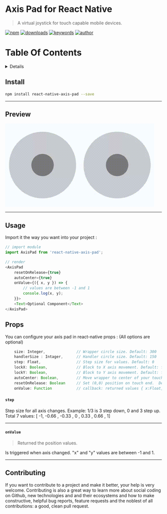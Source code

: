 # Axis Pad for React Native
> A virtual joystick for touch capable mobile devices.

[![npm](https://img.shields.io/npm/v/react-native-axis-pad.svg)](https://npmjs.org/package/react-native-axis-pad)
[![downloads](https://img.shields.io/npm/dm/react-native-axis-pad.svg)](https://npmjs.org/package/react-native-axis-pad)
[![keywords](https://img.shields.io/github/package-json/keywords/98oktay/react-native-axis-pad.svg)](https://npmjs.org/package/react-native-axis-pad)
[![author](https://img.shields.io/github/package-json/author/98oktay/react-native-axis-pad.svg)](https://npmjs.org/package/react-native-axis-pad)

# Table Of Contents
<details>

<!-- toc -->

- [Install](#install)
- [Preview](#preview)
- [Usage](#usage)
- [Props](#props)
  * [`step`](#step)
  * [`onValue`](#onvalue)
  * [`step`](#step)
- [Contributing](#contributing)

<!-- tocstop -->
</details>

## Install

```bash
npm install react-native-axis-pad --save
```

----

## Preview

![React Native Axis Pad: Screen Preview](./assets/axis-pad-480-preview.gif)


----

## Usage

Import it the way you want into your project :

```javascript
// import module
import AxisPad from 'react-native-axis-pad';
```

```javascript
// render
<AxisPad
    resetOnRelease={true}
    autoCenter={true}
    onValue={({ x, y }) => {
        // values are between -1 and 1
        console.log(x, y);
    }}>
    <Text>Optional Component</Text>
</AxisPad>
```

## Props
You can configure your axis pad in react-native props :
(All options are optional)
```javascript
    size: Integer,              // Wrapper circle size. Default: 300
    handlerSize : Intager,      // Handler circle size. Default: 150
    step: Float,                // Step size for values. Default: 0
    lockX: Boolean,             // Block to X axis movement. Default: false
    lockY: Boolean,             // Block to Y axis movement. Default: false
    autoCenter: Boolean,        // Move wrapper to center of your touch area. Default: false 
    resetOnRelease: Boolean     // Set (0,0) position on touch end.  Default: false
    onValue: Function           // callback: returned values { x:Float, y:Float }
```

#### `step`
Step size for all axis changes. Example: 1/3 is 3 step down, 0 and 3 step up. 
Total 7 values: [ -1, -0.66 , -0.33 , 0 , 0.33 , 0.66 , 1]

----

#### `onValue`
> Returned the position values.

Is triggered when axis changed. "x" and "y" values are between -1 and 1.

----

## Contributing
If you want to contribute to a project and make it better, your help is very welcome. Contributing is also a great way to learn more about social coding on Github, new technologies and and their ecosystems and how to make constructive, helpful bug reports, feature requests and the noblest of all contributions: a good, clean pull request.


